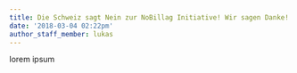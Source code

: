 ```yaml
---
title: Die Schweiz sagt Nein zur NoBillag Initiative! Wir sagen Danke!
date: '2018-03-04 02:22pm'
author_staff_member: lukas
---
```

lorem ipsum
